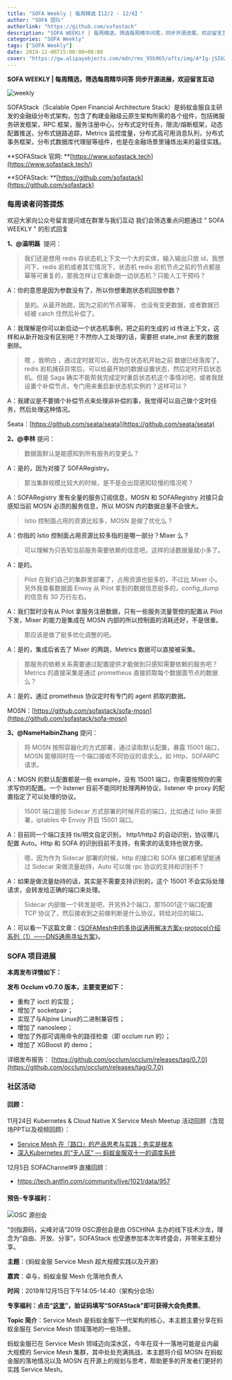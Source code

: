```yaml
---
title: "SOFA Weekly | 每周精选【12/2 - 12/6】"
author: "SOFA 团队"
authorlink: "https://github.com/sofastack"
description: "SOFA WEEKLY | 每周精选，筛选每周精华问答，同步开源进展，欢迎留言互动。"
categories: "SOFA Weekly"
tags: ["SOFA Weekly"]
date: 2019-12-06T15:00:00+08:00
cover: "https://gw.alipayobjects.com/mdn/rms_95b965/afts/img/A*Ig-jSIUZWx0AAAAAAAAAAAAAARQnAQ"
---
```


**SOFA WEEKLY | 每周精选，筛选每周精华问答**
**同步开源进展，欢迎留言互动**

![weekly](https://gw.alipayobjects.com/mdn/rms_95b965/afts/img/A*ARgKS6SuU7YAAAAAAAAAAAAAARQnAQ)

SOFAStack（Scalable Open Financial Architecture Stack）是蚂蚁金服自主研发的金融级分布式架构，包含了构建金融级云原生架构所需的各个组件，包括微服务研发框架，RPC 框架，服务注册中心，分布式定时任务，限流/熔断框架，动态配置推送，分布式链路追踪，Metrics 监控度量，分布式高可用消息队列，分布式事务框架，分布式数据库代理层等组件，也是在金融场景里锤炼出来的最佳实践。

**SOFAStack 官网: **[https://www.sofastack.tech](https://www.sofastack.tech/)

**SOFAStack: **[https://github.com/sofastack](https://github.com/sofastack)

### 每周读者问答提炼

欢迎大家向公众号留言提问或在群里与我们互动
我们会筛选重点问题通过 " SOFA WEEKLY " 的形式回复

**1、@温明磊**  提问：

> 我们还是想用 redis 存状态机上下文一个大的实体，输入输出只放 id，我想问下，redis 宕机或者其它情况下，状态机 redis 宕机节点之前的节点都是幂等可重复的，那我怎样让它重新跑一边状态机？只能人工干预吗？

A：你的意思是因为参数没有了，所以你想重跑状态机回放参数？

> 是的。从最开始跑，因为之前的节点幂等， 也没有变更数据，或者数据已经被 catch 住然后补偿了。

A：我理解是你可以新启动一个状态机事例，把之前的生成的 id 传进上下文，这样和从新开始没有区别吧？不然你人工处理的话，需要把 state_inst 表里的数据删除。

> 嗯 ，我明白 ，通过定时就可以，因为在状态机开始之前 数据已经落库了。redis 宕机捕获异常后，可以给最开始的数据设置状态，然后定时开启状态机。但是 Saga 确实不能帮我完成定时重启状态机这个事情对吧，或者我就设置个补偿节点，专门用来重启新状态机实例的？这样可以？

A：我建议是不要搞个补偿节点来处理非补偿的事，我觉得可以自己做个定时任务，然后处理这种情况。

Seata：[https://github.com/seata/seata](https://github.com/seata/seata)

**2、@李林** 提问：

> 数据面默认是能感知到所有服务的变更么？

A：是的，因为对接了 SOFARegistry。

> 那当集群规模比较大的时候，是不是会出现感知较慢的情况呢？

A：SOFARegistry 里有全量的服务订阅信息，MOSN 和 SOFARegistry 对接只会感知当前 MOSN 必须的服务信息，所以 MOSN 内的数据总量不会很大。

> Istio 控制面占用的资源比较多，MOSN 是做了优化么？

A：你指的 Istio 控制面占用资源比较多指的是哪一部分？Mixer 么？

> 可以理解为只告知当前服务需要依赖的信息吧，这样的话数据量就小多了。

A：是的。

> Pilot 在我们自己的集群里部署了，占用资源也挺多的，不过比 Mixer 小。 另外我查看数据面 Envoy 从 Pilot 拿到的数据信息挺多的，config_dump 的信息有 30 万行左右。

A：我们暂时没有从 Pilot 拿服务注册数据，只有一些服务流量管控的配置从 Pilot 下发，Mixer 的能力是集成在 MOSN 内部的所以控制面的消耗还好，不是很重。

> 那应该是做了挺多优化调整的吧。

A：是的，集成后省去了 Mixer 的两跳，Metrics 数据可以直接被采集。

> 那服务的依赖关系需要通过配置提供才能做到只感知需要依赖的服务吧？Metrics 的直接采集是通过 prometheus 直接抓取每个数据面节点的数据么？

A：是的，通过 prometheus 协议定时有专门的 agent 抓取的数据。

MOSN：[https://github.com/sofastack/sofa-mosn](https://github.com/sofastack/sofa-mosn)

**3、@NameHaibinZhang** 提问：

> 将 MOSN 按照容器化的方式部署，通过读取默认配置，暴露 15001 端口，MOSN 能够同时在一个端口接收不同协议的请求么，如 Http、SOFARPC 请求。

A：MOSN 的默认配置都是一些 example，没有 15001 端口，你需要按照你的需求写你的配置。一个 listener 目前不能同时处理两种协议，listener 中 proxy 的配置指定了可以处理的协议。

> 15001 端口是按 Sidecar 方式部署的时候开启的端口，比如通过 Istio 来部署，iptables 中 Envoy 开启 15001 端口。

A：目前同一个端口支持 tls/明文自定识别， http1/http2 的自动识别，协议哪儿配置 Auto。Http 和 SOFA 的识别目前不支持，有需求的话支持也很方便。

> 嗯，因为作为 Sidecar 部署的时候，http 的接口和 SOFA 接口都希望能通过 Sidecar 来做流量劫持，Auto 可以做 rpc 协议的支持和识别不？

A：如果是做流量劫持的话，其实是不需要支持识别的，这个 15001 不会实际处理请求，会转发给正确的端口来处理。

> Sidecar 内部做一个转发是吧，开另外2个端口，那15001这个端口配置 TCP 协议了，然后接收到之前做判断是什么协议，转给对应的端口。

A：可以看一下这篇文章：《[SOFAMesh中的多协议通用解决方案x-protocol介绍系列（1）——DNS通用寻址方案](/blog/sofa-mesh-x-protocol-common-address-solution/)》。

### SOFA 项目进展

**本周发布详情如下：**

**发布 Occlum v0.7.0 版本，主要变更如下：**

- 重构了 ioctl 的实现；
- 增加了 socketpair；
- 实现了与Alpine Linux的二进制兼容性；
- 增加了 nanosleep；
- 增加了外部可调用命令的路径检查（即 occlum run 的）；
- 增加了 XGBoost 的 demo；

详细发布报告：
[https://github.com/occlum/occlum/releases/tag/0.7.0](https://github.com/occlum/occlum/releases/tag/0.7.0)

### 社区活动

#### 回顾：

11月24日 Kubernetes & Cloud Native X Service Mesh Meetup 活动回顾（含现场PPT以及视频回顾）：

- [Service Mesh 在『路口』的产品思考与实践：务实是根本](/blog/service-mesh-practice-in-production-at-ant-financial-wushi/)
- [深入Kubernetes 的“无人区” — 蚂蚁金服双十一的调度系统](/blog/kubernetes-practice-antfinal-shopping-festival/)

12月5日 SOFAChannel#9 直播回顾：

- https://tech.antfin.com/community/live/1021/data/957

#### 预告-专享福利：

![OSC 源创会](https://cdn.nlark.com/yuque/0/2019/png/226702/1575625658399-e8c74d62-13aa-4623-89a3-a7bd6e8bc8db.png)

“剑指源码，尖峰对话”2019 OSC源创会是由 OSCHINA 主办的线下技术沙龙，理念为“自由、开放、分享”，SOFAStack 也受邀参加本次年终盛会，并带来主题分享。

**主题**：《蚂蚁金服 Service Mesh 超大规模实践以及开源》

**嘉宾**：卓与，蚂蚁金服 Mesh 化落地负责人

**时间**：2019年12月15日下午14:05-14:40（架构分会场）

**专享福利：**点击“[**这里**](https://www.oschina.net/2019-shenzhen-ceremony)”，**验证码**填写“**SOFAStack**”即可获得大会**免费票**。

**Topic 简介**：Service Mesh 是蚂蚁金服下一代架构的核心，本主题主要分享在蚂蚁金服在 Service Mesh 领域落地的一些场景。

蚂蚁金服已在 Service Mesh 领域迈向深水区，今年在双十一落地可能是业内最大规模的 Service Mesh 集群，其中处处充满挑战，本主题将介绍 MOSN 在蚂蚁金服的落地情况以及 MOSN 在开源上的规划与思考，帮助更多的开发者们更好的实践 Service Mesh。
